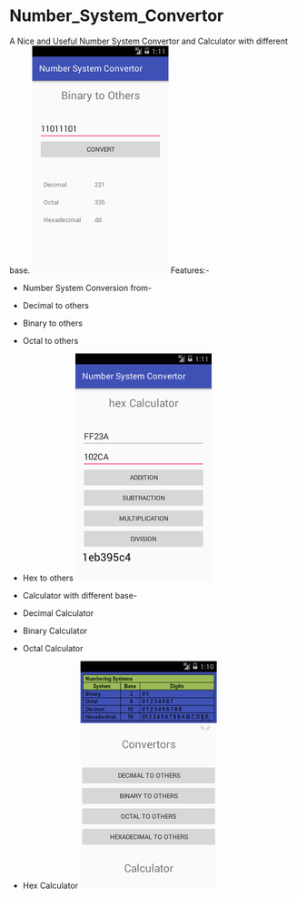 # Number_System_Convertor
A Nice and Useful Number System Convertor and Calculator with different base.
![ScreenShot](Screenshot_20160803-224000.png?raw=true "Optional Title")
Features:-

* Number System Conversion from-
* Decimal to others
* Binary to others
* Octal to others
* Hex to others
![Alt text](Screenshot_20160803-224030.png?raw=true "Optional Title")

* Calculator with different base-
* Decimal Calculator
* Binary Calculator
* Octal Calculator
* Hex Calculator
![Alt text](Screenshot_20160803-223945.png?raw=true "Optional Title")


        
